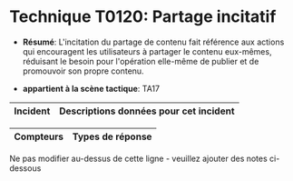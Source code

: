 # Technique T0120: Partage incitatif

* **Résumé**: L'incitation du partage de contenu fait référence aux actions qui encouragent les utilisateurs à partager le contenu eux-mêmes, réduisant le besoin pour l'opération elle-même de publier et de promouvoir son propre contenu.

* **appartient à la scène tactique**: TA17


|Incident |Descriptions données pour cet incident |
|-------- |-------------------- |



|Compteurs |Types de réponse |
|-------- |-------------- |


Ne pas modifier au-dessus de cette ligne - veuillez ajouter des notes ci-dessous